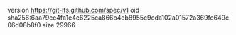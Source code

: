 version https://git-lfs.github.com/spec/v1
oid sha256:6aa79cc4fa1e4c6225ca866b4eb8955c9cda102a01572a369fc649c06d08b8f0
size 29966
